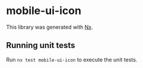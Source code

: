 # mobile-ui-icon

This library was generated with [Nx](https://nx.dev).

## Running unit tests

Run `nx test mobile-ui-icon` to execute the unit tests.
